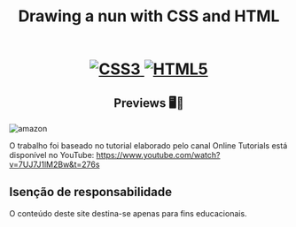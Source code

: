 <h1 align="center">
    <strong> Drawing a nun with CSS and HTML</strong>
    <br><br/>
   
[![CSS3](https://img.shields.io/badge/-css3-%231572B6.svg?style=for-the-badge&labelColor=black&logo=css3&logoColor=white) ![HTML5](https://img.shields.io/badge/-html5-%23E34F26.svg?style=for-the-badge&labelColor=black&logo=html5&logoColor=white)](#) 

<h2 align="center">Previews 🖥️📱</h2>
    
   ![amazon](https://user-images.githubusercontent.com/61275275/149861553-5acd7a99-cec7-4e91-86f5-f05479050644.gif)


O trabalho foi baseado no tutorial elaborado pelo canal Online Tutorials está disponível no YouTube:
https://www.youtube.com/watch?v=7UJ7J1lM2Bw&t=276s

 

## Isenção de responsabilidade

O conteúdo deste site destina-se apenas para fins educacionais.










